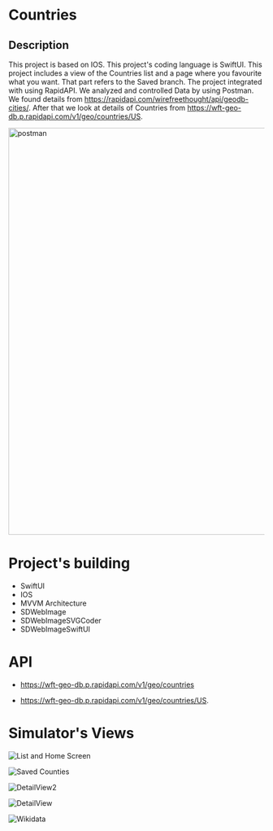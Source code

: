 # Countries

## Description
    
  This project is based on IOS. This project's coding language is SwiftUI. This project includes a view of the Countries list and a page where you favourite what you want. That part refers to the Saved branch. The project integrated with using RapidAPI. We analyzed and controlled Data by using Postman. We found details from https://rapidapi.com/wirefreethought/api/geodb-cities/. After that we look at details of Countries from https://wft-geo-db.p.rapidapi.com/v1/geo/countries/US.

<img width="800" alt="postman" src="https://user-images.githubusercontent.com/67964948/183464035-1d88d2af-4729-4dff-86ba-963e28da4a63.png">




#  Project's building

- SwiftUI
- IOS
- MVVM Architecture
- SDWebImage
- SDWebImageSVGCoder
- SDWebImageSwiftUI


# API 

- https://wft-geo-db.p.rapidapi.com/v1/geo/countries

- https://wft-geo-db.p.rapidapi.com/v1/geo/countries/US.

# Simulator's Views

![List and Home Screen](https://user-images.githubusercontent.com/67964948/183467647-7cef838b-d171-4b8d-8176-9e5e3786de80.png)

![Saved Counties](https://user-images.githubusercontent.com/67964948/183467660-27244e64-77e8-4dc1-8c2d-1b6f102b09fe.png)

![DetailView2](https://user-images.githubusercontent.com/67964948/183467688-83a3790d-d426-41c5-881f-b93e15801136.png)

![DetailView](https://user-images.githubusercontent.com/67964948/183467702-6e29a08a-51a5-4e04-afeb-451c99e44016.png)

![Wikidata](https://user-images.githubusercontent.com/67964948/183468358-13f32e60-fdde-4b49-9e19-d7a48f766d6b.png)





